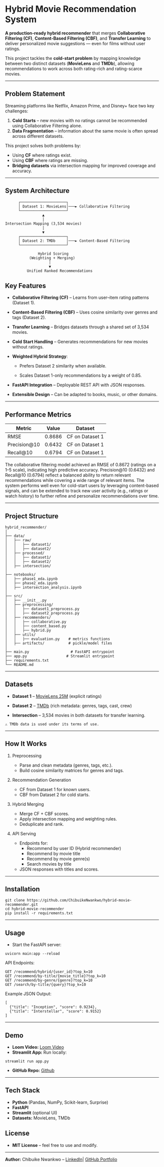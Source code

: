 # Hybrid Movie Recommendation System

**A production-ready hybrid recommender** that merges **Collaborative Filtering (CF)**, **Content-Based Filtering (CBF)**, and **Transfer Learning** to deliver personalized movie suggestions — even for films without user ratings.

This project tackles the **cold-start problem** by mapping knowledge between two distinct datasets (**MovieLens** and **TMDb**), allowing recommendations to work across both rating-rich and rating-scarce movies.

---

## Problem Statement
Streaming platforms like Netflix, Amazon Prime, and Disney+ face two key challenges:
1. **Cold Starts** – new movies with no ratings cannot be recommended using Collaborative Filtering alone.
2. **Data Fragmentation** – information about the same movie is often spread across different datasets.

This project solves both problems by:
- Using **CF** where ratings exist.
- Using **CBF** where ratings are missing.
- **Bridging datasets** via intersection mapping for improved coverage and accuracy.

---

## System Architecture

```plaintext
      ┌─────────────────────┐
      │ Dataset 1: MovieLens│───► Collaborative Filtering
      └─────────────────────┘
                 ▲
                 │
Intersection Mapping (3,534 movies)
                 │
                 ▼
      ┌─────────────────────┐
      │ Dataset 2: TMDb     │───► Content-Based Filtering
      └─────────────────────┘

               Hybrid Scoring
           (Weighting + Merging)
                    │
                    ▼
          Unified Ranked Recommendations
```
## Key Features
- **Collaborative Filtering (CF)** – Learns from user–item rating patterns (Dataset 1).
- **Content-Based Filtering (CBF)** – Uses cosine similarity over genres and tags (Dataset 2).
- **Transfer Learning** – Bridges datasets through a shared set of 3,534 movies.
- **Cold Start Handling** – Generates recommendations for new movies without ratings.
- **Weighted Hybrid Strategy**:

    - Prefers Dataset 2 similarity when available.

    - Scales Dataset 1-only recommendations by a weight of 0.85.

- **FastAPI Integration** – Deployable REST API with JSON responses.
- **Extensible Design** – Can be adapted to books, music, or other domains.

---

## Performance Metrics

| Metric        | Value   | Dataset           |
|---------------|---------|-------------------|
| RMSE          | 0.8686  | CF on Dataset 1   |
| Precision@10  | 0.6432  | CF on Dataset 1   |
| Recall@10     | 0.6794  | CF on Dataset 1   |

The collaborative filtering model achieved an RMSE of 0.8672 (ratings on a 1–5 scale), indicating high predictive accuracy. Precision@10 (0.6432) and Recall@10 (0.6794) reflect a balanced ability to return relevant recommendations while covering a wide range of relevant items. The system performs well even for cold-start users by leveraging content-based signals, and can be extended to track new user activity (e.g., ratings or watch history) to further refine and personalize recommendations over time.

---

## Project Structure
```
hybrid_recommender/
│
├── data/
│   ├── raw/
│   │   ├── dataset1/
│   │   ├── dataset2/
│   ├── processed/
│   │   ├── dataset1/
│   │   ├── dataset2/
│   ├── intersection/
│
├── notebooks/
│   ├── phase1_eda.ipynb
│   ├── phase2_eda.ipynb
│   ├── intersection_analysis.ipynb
│
├── src/
│   ├── __init__.py
│   ├── preprocessing/
│   │   ├── dataset1_preprocess.py
│   │   ├── dataset2_preprocess.py
│   ├── recommenders/
│   │   ├── collaborative.py
│   │   ├── content_based.py
│   │   ├── hybrid.py
│   ├── utils/
│   │   ├── evaluation.py    # metrics functions
│   ├── artifacts/           # pickle/model files
│
├── main.py                   # FastAPI entrypoint
├── app.py                  # Streamlit entrypoint
├── requirements.txt
└── README.md

```

---

## Datasets
- **Dataset 1** – [MovieLens 25M](https://grouplens.org/datasets/movielens/25m/) (explicit ratings)

- **Dataset 2** – [TMDb](https://www.themoviedb.org/) (rich metadata: genres, tags, cast, crew)

- **Intersection** – 3,534 movies in both datasets for transfer learning.

```⚠️ TMDb data is used under its terms of use.```

---

## How It Works
1. Preprocessing
    - Parse and clean metadata (genres, tags, etc.).
    - Build cosine similarity matrices for genres and tags.

2. Recommendation Generation
    - CF from Dataset 1 for known users.
    - CBF from Dataset 2 for cold starts.

3. Hybrid Merging
    - Merge CF + CBF scores.
    - Apply intersection mapping and weighting rules.
    - Deduplicate and rank.

4. API Serving

    - Endpoints for:
        - Recommend by user ID (Hybrid recommender)
        - Recommend by movie title
        - Recommend by movie genre(s)
        - Search movies by title
    - JSON responses with titles and scores.

---

## Installation
```
git clone https://github.com/ChibuikeNwankwo/hybrid-movie-recommender.git
cd hybrid-movie-recommender
pip install -r requirements.txt
```

---

## Usage
- Start the FastAPI server:
```
uvicorn main:app --reload 
```
API Endpoints:
```
GET /recommend/hybrid/{user_id}?top_k=10
GET /recommend/by-title/{movie_title}?top_k=10
GET /recommend/by-genre/{genre}?top_k=10
GET /search/by-title/{query}?top_k=10
```
Example JSON Output:
```
[
  {"title": "Inception", "score": 0.9234},
  {"title": "Interstellar", "score": 0.9152}
]
```
---

## Demo
- **Loom Video:** [Loom Video](https://www.loom.com/share/01d44185498e4dc288f2e23894f27abb?sid=f5d982bc-5bfb-48e2-8187-53e428bb3dee)
- **Streamlit App:** Run locally: 
```
streamlit run app.py
```
- **GitHub Repo:** [Github](https://github.com/ChibuikeNwankwo/hybrid-movie-recommender)

---

## Tech Stack
- **Python** (Pandas, NumPy, Scikit-learn, Surprise)
- **FastAPI**
- **Streamlit** (optional UI)
- **Datasets:** MovieLens, TMDb

## License
- **MIT License** – feel free to use and modify.
---
**Author:** Chibuike Nwankwo – [LinkedIn](https://www.linkedin.com/in/chibuike-nwankwo55 )| [GitHub Portfolio](https://github.com/ChibuikeNwankwo)













